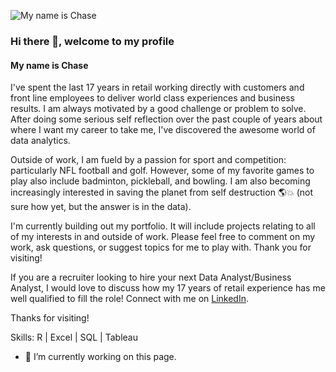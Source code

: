 ![My name is Chase](https://media-exp1.licdn.com/dms/image/C4D16AQGGcJfD2DtDCw/profile-displaybackgroundimage-shrink_350_1400/0/1516810690613?e=1665014400&v=beta&t=SxDRj0J4l5Rommct2Rf8FLE7Mlyt5XqUN0D_yi8miPE)
### Hi there 👋, welcome to my profile
#### My name is Chase

I've spent the last 17 years in retail working directly with customers and front line employees to deliver world class experiences and business results. I am always motivated by a good challenge or problem to solve. After doing some serious self reflection over the past couple of years about where I want my career to take me, I've discovered the awesome world of data analytics.  

Outside of work, I am fueld by a passion for sport and competition: particularly NFL football and golf. However, some of my favorite games to play also include badminton, pickleball, and bowling. I am also becoming increasingly interested in saving the planet from self destruction 🌎💥 (not sure how yet, but the answer is in the data).  

I'm currently building out my portfolio. It will include projects relating to all of my interests in and outside of work. Please feel free to comment on my work, ask questions, or suggest topics for me to play with. Thank you for visiting!

If you are a recruiter looking to hire your next Data Analyst/Business Analyst, I would love to discuss how my 17 years of retail experience has me well qualified to fill the role! Connect with me on [LinkedIn](www.linkedin.com/in/carlson-chase).

Thanks for visiting!

Skills: R | Excel | SQL | Tableau

- 🔭 I’m currently working on this page. 





